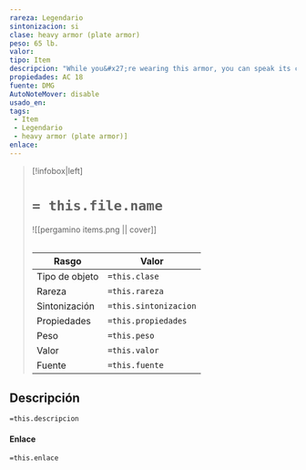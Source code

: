 ```yaml
---
rareza: Legendario
sintonizacion: si
clase: heavy armor (plate armor)
peso: 65 lb.
valor: 
tipo: Item
descripcion: "While you&#x27;re wearing this armor, you can speak its command word as an action to gain the effect of the etherealness spell, which lasts for 10 minutes or until you remove the armor or use an action to speak the command word again. This property of the armor can&#x27;t be used again until the next dawn.The wearer has disadvantage on Dexterity (Stealth) checks.If the wearer has a Strength score lower than 15, their speed is reduced by 10 feet."
propiedades: AC 18
fuente: DMG
AutoNoteMover: disable
usado_en:  
tags: 
 - Item
 - Legendario
 - heavy armor (plate armor)]
enlace: 
---
```


> [!infobox|left]
>  # `= this.file.name`
> ![[pergamino items.png || cover]]
> ######   
> |Rasgo | Valor |
> | --- | --- |
> | Tipo de objeto| `=this.clase`|
>  | Rareza| `=this.rareza`|
> | Sintonización | `=this.sintonizacion` |
> | Propiedades | `=this.propiedades` |
>  | Peso | `=this.peso` |
> | Valor | `=this.valor` |
> | Fuente | `=this.fuente` |


## Descripción
`=this.descripcion`

#### Enlace
`=this.enlace`
